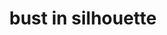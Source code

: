 ---
layout: people&body
title: bust in silhouette
emoji: bust_in_silhouette
permalink: 👤.html
image: assets/img/3moji/bust_in_silhouette.png
---